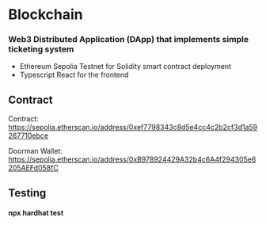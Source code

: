 # Blockchain

### Web3 Distributed Application (DApp) that implements simple ticketing system

- Ethereum Sepolia Testnet for Solidity smart contract deployment
- Typescript React for the frontend

## Contract

Contract: https://sepolia.etherscan.io/address/0xef7798343c8d5e4cc4c2b2cf3d1a59267710ebce

Doorman Wallet: https://sepolia.etherscan.io/address/0xB978924429A32b4c6A4f294305e6205AEFd058fC

## Testing

#### npx hardhat test
